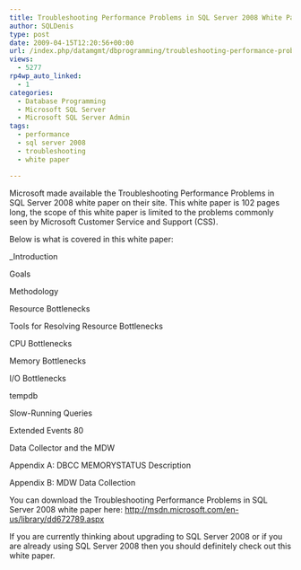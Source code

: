 ```yaml
---
title: Troubleshooting Performance Problems in SQL Server 2008 White Paper Released
author: SQLDenis
type: post
date: 2009-04-15T12:20:56+00:00
url: /index.php/datamgmt/dbprogramming/troubleshooting-performance-problems-in/
views:
  - 5277
rp4wp_auto_linked:
  - 1
categories:
  - Database Programming
  - Microsoft SQL Server
  - Microsoft SQL Server Admin
tags:
  - performance
  - sql server 2008
  - troubleshooting
  - white paper

---
```

Microsoft made available the Troubleshooting Performance Problems in SQL Server 2008 white paper on their site. This white paper is 102 pages long, the scope of this white paper is limited to the problems commonly seen by Microsoft Customer Service and Support (CSS). 

Below is what is covered in this white paper:

_Introduction
  
Goals
  
Methodology </p> 

Resource Bottlenecks
  
Tools for Resolving Resource Bottlenecks 

CPU Bottlenecks
  
Memory Bottlenecks
  
I/O Bottlenecks
  
tempdb
  
Slow-Running Queries
  
Extended Events 80
  
Data Collector and the MDW
  
Appendix A: DBCC MEMORYSTATUS Description
  
Appendix B: MDW Data Collection</em> 

You can download the Troubleshooting Performance Problems in SQL Server 2008 white paper here: http://msdn.microsoft.com/en-us/library/dd672789.aspx

If you are currently thinking about upgrading to SQL Server 2008 or if you are already using SQL Server 2008 then you should definitely check out this white paper.